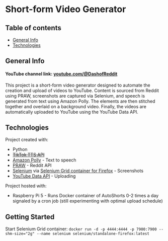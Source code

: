 # Short-form Video Generator

## Table of contents
* [General Info](#general-info)
* [Technologies](#technologies)

## General Info
#### YouTube channel link: [youtube.com/@DashofReddit](https://www.youtube.com/@DashofReddit)
This project is a short-form video generator designed to automate the creation and upload of videos to YouTube. Content is sourced from Reddit using PRAW, screenshots are captured via Selenium, and speech is generated from text using Amazon Polly. The elements are then stitched together and overlaid on a background video. Finally, the videos are automatically uploaded to YouTube using the YouTube Data API.
	
## Technologies
Project created with:
* Python
* ~~[TikTok TTS API](https://github.com/oscie57/tiktok-voice)~~
* [Amazon Polly](https://aws.amazon.com/polly/) - Text to speech
* [PRAW](https://praw.readthedocs.io/en/stable/) - Reddit API
* [Selenium](https://www.selenium.dev/) via [Selenium Grid container for Firefox](https://hub.docker.com/r/selenium/standalone-firefox) - Screenshots
* [YouTube Data API](https://developers.google.com/youtube/v3) - Uploading

Project hosted with: 
* Raspberry Pi 5 - Runs Docker container of AutoShorts 0-2 times a day signaled by a cron job (still experimenting with optimal upload schedule)

## Getting Started
Start Selenium Grid container: `docker run -d -p 4444:4444 -p 7900:7900 --shm-size="2g" --name selenium selenium/standalone-firefox:latest`
